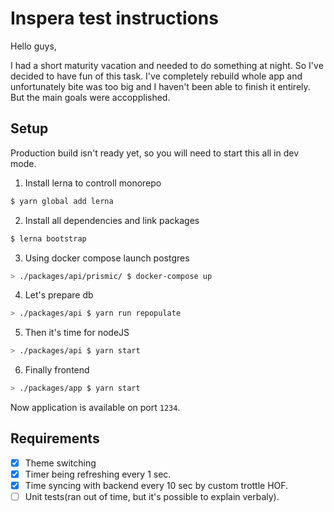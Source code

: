 Inspera test instructions
====================================
Hello guys,

I had a short maturity vacation and needed to do something at night. So I've decided to have fun of this task. I've completely rebuild whole app and unfortunately bite was too big and I haven't been able to finish it entirely. But the main goals were accopplished.

## Setup
Production build isn't ready yet, so you will need to start this all in dev mode.
1. Install lerna to controll monorepo
```bash
$ yarn global add lerna
```
2. Install all dependencies and link packages
```bash
$ lerna bootstrap
```
3. Using docker compose launch postgres
```bash
> ./packages/api/prismic/ $ docker-compose up
```
4. Let's prepare db
```bash
> ./packages/api $ yarn run repopulate
```
5. Then it's time for nodeJS
```bash
> ./packages/api $ yarn start
```
6. Finally frontend
```bash
> ./packages/app $ yarn start
```

Now application is available on port `1234`.

## Requirements

- [x] Theme switching
- [x] Timer being refreshing every 1 sec.
- [x] Time syncing with backend every 10 sec by custom trottle HOF.
- [ ] Unit tests(ran out of time, but it's possible to explain verbaly).

